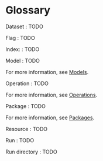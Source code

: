 # Glossary

Dataset
: TODO

Flag
: TODO

Index:
: TODO

Model
: TODO

  For more information, see [Models](/docs/models/).

Operation
: TODO

  For more information, see [Operations](/docs/operations/).

Package
: TODO

  For more information, see [Packages](/docs/packages/).

Resource
: TODO

Run
: TODO

Run directory
: TODO
